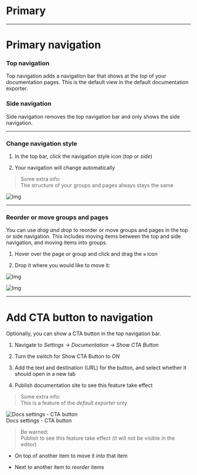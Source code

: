 
# Primary

---

# Primary navigation

### Top navigation

Top navigation adds a navigation bar that shows at the *top* of your documentation pages. This is the default view in the default documentation exporter.

### Side navigation

Side navigation removes the top navigation bar and only shows the side navigation.

---

### Change navigation style

1. In the top bar, click the navigation style icon (*top* or *side*)

1. Your navigation will change automatically

> Some extra info:  
> The structure of your groups and pages always stays the same

![Img](https://studio-assets.supernova.io/design-systems/6475/d418cde1-a598-4905-a4a2-072ba01e7612.png?Expires=1972252800&Policy=eyJTdGF0ZW1lbnQiOlt7IlJlc291cmNlIjoiaHR0cHM6Ly9zdHVkaW8tYXNzZXRzLnN1cGVybm92YS5pby9kZXNpZ24tc3lzdGVtcy82NDc1L2Q0MThjZGUxLWE1OTgtNDkwNS1hNGEyLTA3MmJhMDFlNzYxMi5wbmciLCJDb25kaXRpb24iOnsiRGF0ZUxlc3NUaGFuIjp7IkFXUzpFcG9jaFRpbWUiOjE5NzIyNTI4MDB9fX1dfQ__&Signature=GPDZwkqwhwgFP5tKZUOtow85XTC1kmAb3XXVyjsfRCi5CaiviX7tV5GiX0IvpRSzc-PrU4MmseAsP7gdKn8svOST20QaieTxJ0qGLZRn86mlbXcICfoCj-HciChUGHmAbE6OB3NzuHirzI7W9M3XmhxeNY9Dx5L2xqu~9MYyXSA4zfV8tOs7tDpBTDexufT7ckPWKTcf19UVf6bE6sGkbnQoRE5I40HYbSVJbDxMS37A6ZmxS7T3M~4RxGc8NQTI3kXj8Qls~0uPPRwUJYobI6uGcAnGs9BQy6I39sZRMg7iQUFjCRuDRuis-Z-z6Qb9zgfi~rYJaScwdK3iXx2mtg__&Key-Pair-Id=APKAJGK34LCCAUR7N6LA)

---

### Reorder or move groups and pages

You can use *drag and drop* to reorder or move groups and pages in the top or side navigation. This includes moving items between the top and side navigation, and moving items into groups.

1. Hover over the page or group and click and drag the `≡` icon

1. Drop it where you would like to move it:

![Img](https://studio-assets.supernova.io/design-systems/6475/68ac81b5-53d7-4ae7-9d57-4cb0ddcae812.png?Expires=1972252800&Policy=eyJTdGF0ZW1lbnQiOlt7IlJlc291cmNlIjoiaHR0cHM6Ly9zdHVkaW8tYXNzZXRzLnN1cGVybm92YS5pby9kZXNpZ24tc3lzdGVtcy82NDc1LzY4YWM4MWI1LTUzZDctNGFlNy05ZDU3LTRjYjBkZGNhZTgxMi5wbmciLCJDb25kaXRpb24iOnsiRGF0ZUxlc3NUaGFuIjp7IkFXUzpFcG9jaFRpbWUiOjE5NzIyNTI4MDB9fX1dfQ__&Signature=dAMkmvDmn2sV9pXtG1EsNbtJUpqooa559EGvogS25gfe8yJtfsdcxWn6sqCJmWBvP42LQUjPl049yK4O20YGjnJn6SUHl85-ae8V01~6mhBkq9bR78mhxt75KeRumtvXV99vPlhvSUmHG8AZHTXyczkwXWNtJGMISAnRdZENyA7T9Mzg2cJOOoaxWyU7oIsbV7gt3TE20e9FJE54hcyyoRr9xH6ihuceCXRN-aQDjcOsnpNB~q2tSieOm0yXfDRs7aOaqrseDe3h7YnPb2kvWEU~XrnQ7OXunp-sbMri8Ee7oochl7N-Gr2QHcYX5zp-Fa3bkRRloU69kxNSO62SGg__&Key-Pair-Id=APKAJGK34LCCAUR7N6LA)

![Img](https://studio-assets.supernova.io/design-systems/6475/bd1d5a18-63e2-492e-ab18-712493def8e8.png?Expires=1972252800&Policy=eyJTdGF0ZW1lbnQiOlt7IlJlc291cmNlIjoiaHR0cHM6Ly9zdHVkaW8tYXNzZXRzLnN1cGVybm92YS5pby9kZXNpZ24tc3lzdGVtcy82NDc1L2JkMWQ1YTE4LTYzZTItNDkyZS1hYjE4LTcxMjQ5M2RlZjhlOC5wbmciLCJDb25kaXRpb24iOnsiRGF0ZUxlc3NUaGFuIjp7IkFXUzpFcG9jaFRpbWUiOjE5NzIyNTI4MDB9fX1dfQ__&Signature=cVSkXAP22CcG-5kSWSdrtR2Doa18oTKfZl~zVrU4Nwl357o5eYAW4VByWVPM3EOfRwiv3VqGDLGOKqirct0H1nWAP-Naco2HqctVLafJDQSYfW9Tj3pccuO-oLNAna5L6VYc9TzYYup75C6dNLcEjRc0BuiI6a1OsuywMP8PiMNC7yLMpjJ49XsmlqL8G5OmRLOvSNkqlWof-DHXeLe3DF5-kwkQIXD0XBrOKGGueG7c7rHRsMLbERWQ8aFQmh1HL7Nhr~0Anme2ALCIA9wjtaUJ5g90nZv4nVrKhwWGk7-6BpsiiHKD-RxLIscHaNffeopj3HZYpSYCoytF8nA2rQ__&Key-Pair-Id=APKAJGK34LCCAUR7N6LA)

---

# Add CTA button to navigation

Optionally, you can show a CTA button in the top navigation bar.

1. Navigate to *Settings -> Documentation -> Show CTA Button*

1. Turn the switch for Show CTA Button to *ON*

1. Add the text and destination (URL) for the button, and select whether it should open in a new tab

1. Publish documentation site to see this feature take effect

> Some extra info:  
> This is a feature of the *default* *exporter* only

  
![Docs settings - CTA button](https://studio-assets.supernova.io/design-systems/6475/2c8eff60-1b04-4b96-b412-93543d8bbecd.png?Expires=1972252800&Policy=eyJTdGF0ZW1lbnQiOlt7IlJlc291cmNlIjoiaHR0cHM6Ly9zdHVkaW8tYXNzZXRzLnN1cGVybm92YS5pby9kZXNpZ24tc3lzdGVtcy82NDc1LzJjOGVmZjYwLTFiMDQtNGI5Ni1iNDEyLTkzNTQzZDhiYmVjZC5wbmciLCJDb25kaXRpb24iOnsiRGF0ZUxlc3NUaGFuIjp7IkFXUzpFcG9jaFRpbWUiOjE5NzIyNTI4MDB9fX1dfQ__&Signature=m5mrhclJzJFwsqFSFzYjWBH6u75xlYt2fwMv1EZBg9uWjF0Ap78NAc61PxzATflGQDlT23uk~twweA5A8UIwYLKkK49J7~NIdc9j7XEQH0DaMrfSY25mZwHrJ45WMjQxonKLTK5L3AO-8ittYtXlKwP2HX-X3HOPKHXesl~bE31LaxRTRDfQbB3tL17lbPrM1sGKfcQe60jOoWODkVmKzSIyOdJ3OW4gC3JeKTsiNRJIkDzR2--PWaOP63czhVilD5FE1B2of91SwaQGXLR7O50n1sI0My4IQar0BsonLX8AxO-0sJ4zGu8zft0NhO6oskUDAEih3qaEUXwE1kaU~A__&Key-Pair-Id=APKAJGK34LCCAUR7N6LA)  
Docs settings - CTA button  


> Be warned:  
> Publish to see this feature take effect (it will not be visible in the editor)

- On top of another item to move it *into* that item

- Next to another item to *reorder* items